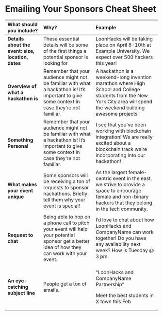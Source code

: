 # Emailing Your Sponsors Cheat Sheet



<table>
  <thead>
    <tr>
      <th style="text-align:left"><b>What should you include? </b>
      </th>
      <th style="text-align:left"><b>Why? </b>
      </th>
      <th style="text-align:left"><b>Example</b>
      </th>
    </tr>
  </thead>
  <tbody>
    <tr>
      <td style="text-align:left"><b>Details about the event: size, location, dates<br /></b>
      </td>
      <td style="text-align:left">These essential details will be some of the first things a potential sponsor
        is looking for</td>
      <td style="text-align:left">LoonHacks will be taking place on April 8-10th at Example University.
        We expect over 500 hackers this year!</td>
    </tr>
    <tr>
      <td style="text-align:left"><b>Overview of what a hackathon is </b>
      </td>
      <td style="text-align:left">Remember that your audience might not be familiar with what a hackathon
        is! It&#x2019;s important to give some context in case they&#x2019;re not
        familiar.</td>
      <td style="text-align:left">A hackathon is a weekend-long invention marathon where High School and
        College students from the New York City area will spend the weekend building
        awesome projects</td>
    </tr>
    <tr>
      <td style="text-align:left"><b>Something Personal </b>
      </td>
      <td style="text-align:left">Remember that your audience might not be familiar with what a hackathon
        is! It&#x2019;s important to give some context in case they&#x2019;re not
        familiar.</td>
      <td style="text-align:left">I see that you&#x2019;ve been working with blockchain integration! We
        are really excited about a blockchain track we&#x2019;re incorporating
        into our hackathon!</td>
    </tr>
    <tr>
      <td style="text-align:left"><b>What makes your event unique</b>
      </td>
      <td style="text-align:left">Some sponsors will be receiving a ton of requests to sponsor hackathons.
        Briefly tell them why your event is special!</td>
      <td style="text-align:left">As the largest female-centric event in the east, we strive to provide
        a space to encourage female and non-binary hackers that they belong in
        the tech community.</td>
    </tr>
    <tr>
      <td style="text-align:left"><b>Request to chat </b>
      </td>
      <td style="text-align:left">Being able to hop on a phone call to pitch your event will help your potential
        sponsor get a better idea of how they can work with your event.</td>
      <td
      style="text-align:left">I&#x2019;d love to chat about how LoonHacks and CompanyName can work together!
        Do you have any availability next week? How is Tuesday @ 3 pm.</td>
    </tr>
    <tr>
      <td style="text-align:left"><b>An eye-catching subject line</b>
      </td>
      <td style="text-align:left">People get a ton of emails.</td>
      <td style="text-align:left">
        <p>&#x201C;LoonHacks and CompanyName Partnership&#x201D;
          <br />
        </p>
        <p>Meet the best students in X town this Feb
          <br />
        </p>
      </td>
    </tr>
  </tbody>
</table>

